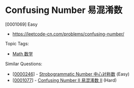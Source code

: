 # Confusing Number 易混淆数

[0001069] Easy

- https://leetcode-cn.com/problems/confusing-number/

Topic Tags:

- [Math 数学](https://leetcode-cn.com/tag/math/)

Similar Questions:

- [[0000246](https://leetcode-cn.com/problems/strobogrammatic-number/)] - [Strobogrammatic Number 中心对称数](./0000246.strobogrammatic-number.md) (Easy)
- [[0001077](https://leetcode-cn.com/problems/confusing-number-ii/)] - [Confusing Number II 易混淆数 II](./0001077.confusing-number-ii.md) (Hard)
